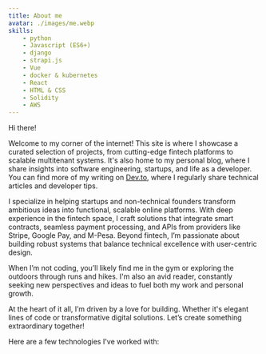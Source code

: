```yaml
---
title: About me
avatar: ./images/me.webp
skills:
    - python
    - Javascript (ES6+)
    - django
    - strapi.js
    - Vue
    - docker & kubernetes
    - React
    - HTML & CSS
    - Solidity
    - AWS
---
```

Hi there!

Welcome to my corner of the internet! This site is where I showcase a curated selection of projects, from cutting-edge fintech platforms to scalable multitenant systems. It's also home to my personal blog, where I share insights into software engineering, startups, and life as a developer. You can find more of my writing on [Dev.to](https://dev.to/lewiskori), where I regularly share technical articles and developer tips.

I specialize in helping startups and non-technical founders transform ambitious ideas into functional, scalable online platforms. With deep experience in the fintech space, I craft solutions that integrate smart contracts, seamless payment processing, and APIs from providers like Stripe, Google Pay, and M-Pesa. Beyond fintech, I’m passionate about building robust systems that balance technical excellence with user-centric design.

When I’m not coding, you’ll likely find me in the gym or exploring the outdoors through runs and hikes. I'm also an avid reader, constantly seeking new perspectives and ideas to fuel both my work and personal growth.

At the heart of it all, I’m driven by a love for building. Whether it's elegant lines of code or transformative digital solutions. Let’s create something extraordinary together!

Here are a few technologies I've worked with:
